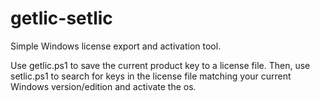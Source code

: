 # getlic-setlic
Simple Windows license export and activation tool.

Use getlic.ps1 to save the current product key to a license file.
Then, use setlic.ps1 to search for keys in the license file matching your current Windows version/edition and activate the os.
